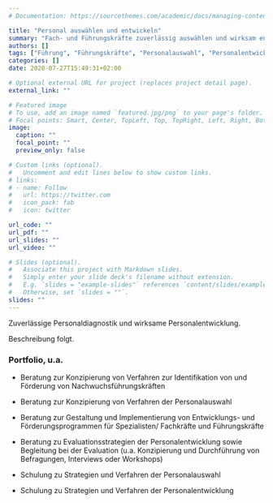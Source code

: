 ```yaml
---
# Documentation: https://sourcethemes.com/academic/docs/managing-content/

title: "Personal auswählen und entwickeln"
summary: "Fach- und Führungskräfte zuverlässig auswählen und wirksam entwickeln"
authors: []
tags: ["Führung", "Führungskräfte", "Personalauswahl", "Personalentwicklung", "Evaluation"]
categories: []
date: 2020-07-27T15:49:31+02:00

# Optional external URL for project (replaces project detail page).
external_link: ""

# Featured image
# To use, add an image named `featured.jpg/png` to your page's folder.
# Focal points: Smart, Center, TopLeft, Top, TopRight, Left, Right, BottomLeft, Bottom, BottomRight.
image:
  caption: ""
  focal_point: ""
  preview_only: false

# Custom links (optional).
#   Uncomment and edit lines below to show custom links.
# links:
# - name: Follow
#   url: https://twitter.com
#   icon_pack: fab
#   icon: twitter

url_code: ""
url_pdf: ""
url_slides: ""
url_video: ""

# Slides (optional).
#   Associate this project with Markdown slides.
#   Simply enter your slide deck's filename without extension.
#   E.g. `slides = "example-slides"` references `content/slides/example-slides.md`.
#   Otherwise, set `slides = ""`.
slides: ""
---
```


Zuverlässige Personaldiagnostik und wirksame Personalentwicklung.

Beschreibung folgt.


### Portfolio, u.a.

* Beratung zur Konzipierung von Verfahren zur Identifikation von und Förderung von Nachwuchsführungskräften
* Beratung zur Konzipierung von Verfahren der Personalauswahl

* Beratung zur Gestaltung und Implementierung von Entwicklungs- und Förderungsprogrammen für Spezialisten/ Fachkräfte und Führungskräfte 
* Beratung zu Evaluationsstrategien der Personalentwicklung sowie Begleitung bei der Evaluation (u.a. Konzipierung und Durchführung von Befragungen, Interviews oder Workshops)

* Schulung zu Strategien und Verfahren der Personalauswahl 
* Schulung zu Strategien und Verfahren der Personalentwicklung



